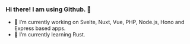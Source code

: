### Hi there! I am using Github. 👋

- 🔭 I’m currently working on Svelte, Nuxt, Vue, PHP, Node.js, Hono and Express based apps.
- 🌱 I’m currently learning Rust.

<!--
**halillusion/halillusion** is a ✨ _special_ ✨ repository because its `README.md` (this file) appears on your GitHub profile.

Here are some ideas to get you started:

- 🔭 I’m currently working on ...
- 🌱 I’m currently learning ...
- 👯 I’m looking to collaborate on ...
- 🤔 I’m looking for help with ...
- 💬 Ask me about ...
- 📫 How to reach me: ...
- 😄 Pronouns: ...
- ⚡ Fun fact: ...
-->
